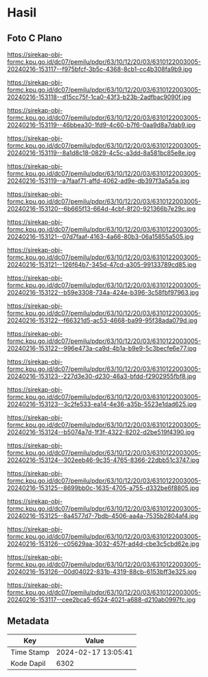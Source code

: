 # Hasil

## Foto C Plano

https://sirekap-obj-formc.kpu.go.id/dc07/pemilu/pdpr/63/10/12/20/03/6310122003005-20240216-153117--f975bfcf-3b5c-4368-8cb1-cc4b308fa9b9.jpg

https://sirekap-obj-formc.kpu.go.id/dc07/pemilu/pdpr/63/10/12/20/03/6310122003005-20240216-153118--d15cc75f-1ca0-43f3-b23b-2adfbac9090f.jpg

https://sirekap-obj-formc.kpu.go.id/dc07/pemilu/pdpr/63/10/12/20/03/6310122003005-20240216-153119--46bbea30-1fd9-4c60-b7f6-0aa9d8a7dab9.jpg

https://sirekap-obj-formc.kpu.go.id/dc07/pemilu/pdpr/63/10/12/20/03/6310122003005-20240216-153119--8a1d8c18-0829-4c5c-a3dd-8a581bc85e8e.jpg

https://sirekap-obj-formc.kpu.go.id/dc07/pemilu/pdpr/63/10/12/20/03/6310122003005-20240216-153119--a7faaf71-affd-4062-ad9e-db397f3a5a5a.jpg

https://sirekap-obj-formc.kpu.go.id/dc07/pemilu/pdpr/63/10/12/20/03/6310122003005-20240216-153120--6b665f13-664d-4cbf-8f20-921366b7e29c.jpg

https://sirekap-obj-formc.kpu.go.id/dc07/pemilu/pdpr/63/10/12/20/03/6310122003005-20240216-153121--07d7faaf-4163-4a66-80b3-06a15855a505.jpg

https://sirekap-obj-formc.kpu.go.id/dc07/pemilu/pdpr/63/10/12/20/03/6310122003005-20240216-153121--126f64b7-345d-47cd-a305-99133789cd85.jpg

https://sirekap-obj-formc.kpu.go.id/dc07/pemilu/pdpr/63/10/12/20/03/6310122003005-20240216-153122--b59e3308-734a-424e-b396-3c58fbf97963.jpg

https://sirekap-obj-formc.kpu.go.id/dc07/pemilu/pdpr/63/10/12/20/03/6310122003005-20240216-153122--f66321d5-ac53-4668-ba99-95f38ada079d.jpg

https://sirekap-obj-formc.kpu.go.id/dc07/pemilu/pdpr/63/10/12/20/03/6310122003005-20240216-153122--996e473a-ca9d-4b1a-b9e9-5c3becfe6e77.jpg

https://sirekap-obj-formc.kpu.go.id/dc07/pemilu/pdpr/63/10/12/20/03/6310122003005-20240216-153123--227d3e30-d230-46a3-bfdd-f2902955fbf8.jpg

https://sirekap-obj-formc.kpu.go.id/dc07/pemilu/pdpr/63/10/12/20/03/6310122003005-20240216-153123--3c2fe533-ea14-4e36-a35b-5523e1dad625.jpg

https://sirekap-obj-formc.kpu.go.id/dc07/pemilu/pdpr/63/10/12/20/03/6310122003005-20240216-153124--b5074a7d-1f3f-4322-8202-d2be519f4390.jpg

https://sirekap-obj-formc.kpu.go.id/dc07/pemilu/pdpr/63/10/12/20/03/6310122003005-20240216-153124--302eeb46-9c35-4765-8366-22dbb51c3747.jpg

https://sirekap-obj-formc.kpu.go.id/dc07/pemilu/pdpr/63/10/12/20/03/6310122003005-20240216-153125--8699bb0c-1635-4705-a755-d332be6f8805.jpg

https://sirekap-obj-formc.kpu.go.id/dc07/pemilu/pdpr/63/10/12/20/03/6310122003005-20240216-153125--8a4577d7-7bdb-4506-aa4a-7535b2804af4.jpg

https://sirekap-obj-formc.kpu.go.id/dc07/pemilu/pdpr/63/10/12/20/03/6310122003005-20240216-153126--c05629aa-3032-457f-ad4d-cbe3c5cbd62e.jpg

https://sirekap-obj-formc.kpu.go.id/dc07/pemilu/pdpr/63/10/12/20/03/6310122003005-20240216-153126--00d04022-831b-4319-88cb-6153bff3e325.jpg

https://sirekap-obj-formc.kpu.go.id/dc07/pemilu/pdpr/63/10/12/20/03/6310122003005-20240216-153117--cee2bca5-6524-4021-a688-d210ab0997fc.jpg


## Metadata

| Key        | Value               |
| ---------- | ------------------- |
| Time Stamp | 2024-02-17 13:05:41 |
| Kode Dapil | 6302                |



